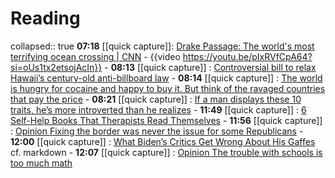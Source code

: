 # Reading
collapsed:: true
**07:18** [[quick capture]]:  [Drake Passage: The world's most terrifying ocean crossing | CNN](https://www.cnn.com/travel/article/drake-passage-rough-sea-scn/index.html)
	- {{video https://youtu.be/pIxRVfCpA64?si=oUs1tx2etsojAcIn}}
	- **08:13** [[quick capture]] : [Controversial bill to relax Hawaii’s century-old anti-billboard law](https://www.khon2.com/news/controversial-bill-to-relax-hawaiis-century-old-anti-billboard-law/)
	- **08:14** [[quick capture]] : [The world is hungry for cocaine and happy to buy it. But think of the ravaged countries that pay the price](https://www.theguardian.com/commentisfree/2024/feb/09/cocaine-ravaged-countries-ecuador-drug-coup-complicit)
	- **08:21** [[quick capture]] : [If a man displays these 10 traits, he’s more introverted than he realizes](https://hackspirit.com/if-a-man-displays-these-traits-hes-more-introverted-than-he-realizes/)
	- **11:49** [[quick capture]] : [6 Self-Help Books That Therapists Read Themselves](https://www.nytimes.com/202ts4/02/09/well/live/self-help-books-therapists.html)
	- **11:56** [[quick capture]] : [Opinion  Fixing the border was never the issue for some Republicans](https://www.washingtonpost.com/opinions/2024/02/08/fixing-border-issue-republicans-trump-maga/)
	- **12:00** [[quick capture]] : [What Biden’s Critics Get Wrong About His Gaffes](https://www.theatlantic.com/ideas/archive/2024/02/biden-mexico-gaffe-real-lesson/677402/)
	  cf. markdown
	- **12:07** [[quick capture]] : [Opinion  The trouble with schools is too much math](https://www.washingtonpost.com/opinions/2024/02/06/end-useless-math-requirements/)